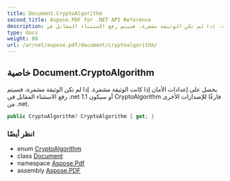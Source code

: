 ```yaml
---
title: Document.CryptoAlgorithm
second_title: Aspose.PDF for .NET API Reference
description: خاصية الوثيقة. يحصل على إعدادات الأمان إذا كانت الوثيقة مشفرة. إذا لم تكن الوثيقة مشفرة، فسيتم رفع الاستثناء المقابل في .net 1.1 أو سيكون CryptoAlgorithm فارغًا للإصدارات الأخرى من .net
type: docs
weight: 80
url: /ar/net/aspose.pdf/document/cryptoalgorithm/
---
```

## خاصية Document.CryptoAlgorithm

يحصل على إعدادات الأمان إذا كانت الوثيقة مشفرة. إذا لم تكن الوثيقة مشفرة، فسيتم رفع الاستثناء المقابل في .net 1.1 أو سيكون CryptoAlgorithm فارغًا للإصدارات الأخرى من .net.

```csharp
public CryptoAlgorithm? CryptoAlgorithm { get; }
```

### انظر أيضًا

* enum [CryptoAlgorithm](../../cryptoalgorithm/)
* class [Document](../)
* namespace [Aspose.Pdf](../../../aspose.pdf/)
* assembly [Aspose.PDF](../../../)